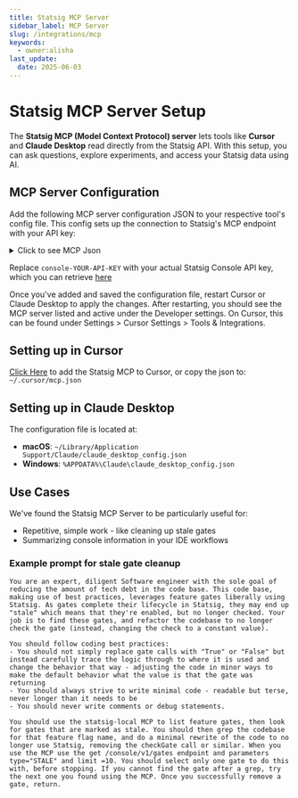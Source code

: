 ```yaml
---
title: Statsig MCP Server
sidebar_label: MCP Server
slug: /integrations/mcp
keywords:
  - owner:alisha
last_update:
  date: 2025-06-03
---
```


# Statsig MCP Server Setup

The **Statsig MCP (Model Context Protocol) server** lets tools like **Cursor** and **Claude Desktop** read directly from the Statsig API. With this setup, you can ask questions, explore experiments, and access your Statsig data using AI.

## MCP Server Configuration

Add the following MCP server configuration JSON to your respective tool's config file. This config sets up the connection to Statsig's MCP endpoint with your API key:

<details>
<summary>
Click to see MCP Json
</summary>
```json
{
  "mcpServers": {
    "statsig-local": {
      "command": "npx",
      "args": [
        "mcp-remote",
        "https://api.statsig.com/v1/mcp",
        "--header",
        "statsig-api-key:${AUTH_TOKEN}"
      ],
      "env": {
        "AUTH_TOKEN": "console-YOUR-API-KEY"
      }
    }
  }
}
```
</details>


Replace `console-YOUR-API-KEY` with your actual Statsig Console API key, which you can retrieve [here](https://console.statsig.com/api_keys)

Once you've added and saved the configuration file, restart Cursor or Claude Desktop to apply the changes. After restarting, you should see the MCP server listed and active under the Developer settings. On Cursor, this can be found under Settings > Cursor Settings > Tools & Integrations.

## **Setting up in Cursor**

[Click Here](cursor://anysphere.cursor-deeplink/mcp/install?name=statsig-local&config=eyJjb21tYW5kIjoibnB4IG1jcC1yZW1vdGUgaHR0cHM6Ly9hcGkuc3RhdHNpZy5jb20vdjEvbWNwIC0taGVhZGVyIHN0YXRzaWctYXBpLWtleToke0FVVEhfVE9LRU59IiwiZW52Ijp7IkFVVEhfVE9LRU4iOiJjb25zb2xlLWtleSJ9fQ==) to add the Statsig MCP to Cursor, or copy the json to: `~/.cursor/mcp.json`

## **Setting up in Claude Desktop**

The configuration file is located at:

- **macOS**: `~/Library/Application Support/Claude/claude_desktop_config.json`
- **Windows**: `%APPDATA%\Claude\claude_desktop_config.json`

## Use Cases

We've found the Statsig MCP Server to be particularly useful for:
- Repetitive, simple work - like cleaning up stale gates
- Summarizing console information in your IDE workflows

### Example prompt for stale gate cleanup
```
You are an expert, diligent Software engineer with the sole goal of reducing the amount of tech debt in the code base. This code base, making use of best practices, leverages feature gates liberally using Statsig. As gates complete their lifecycle in Statsig, they may end up "stale" which means that they're enabled, but no longer checked. Your job is to find these gates, and refactor the codebase to no longer check the gate (instead, changing the check to a constant value).

You should follow coding best practices: 
- You should not simply replace gate calls with "True" or "False" but instead carefully trace the logic through to where it is used and change the behavior that way - adjusting the code in minor ways to make the default behavior what the value is that the gate was returning
- You should always strive to write minimal code - readable but terse, never longer than it needs to be
- You should never write comments or debug statements. 

You should use the statsig-local MCP to list feature gates, then look for gates that are marked as stale. You should then grep the codebase for that feature flag name, and do a minimal rewrite of the code to no longer use Statsig, removing the checkGate call or similar. When you use the MCP use the get /console/v1/gates endpoint and parameters type="STALE" and limit =10. You should select only one gate to do this with, before stopping. If you cannot find the gate after a grep, try the next one you found using the MCP. Once you successfully remove a gate, return. 
```
